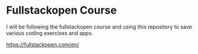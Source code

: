 # Fullstackopen Course

I will be following the fullstackopen course and using this repository to save various coding exercises and apps.

https://fullstackopen.com/en/